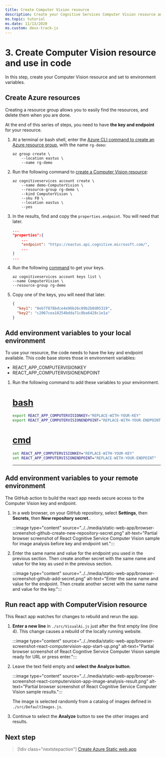 ```yaml
---
title: Create Computer Vision resource
description: Create your Cognitive Services Computer Vision resource and set to environment variables.
ms.topic: tutorial
ms.date: 11/13/2020
ms.custom: devx-track-js
---
```


# 3. Create Computer Vision resource and use in code

In this step, create your Computer Vision resource and set to environment variables. 

## Create Azure resources

Creating a resource group allows you to easily find the resources, and delete them when you are done.

At the end of this series of steps, you need to have **the key and endpoint** for your resource.

1. At a terminal or bash shell, enter the [Azure CLI command to create an Azure resource group](/cli/azure/group?view=azure-cli-latest#az_group_create), with the name `rg-demo`:

    ```azurecli
    az group create \
        --location eastus \
        --name rg-demo 
    ```
1. Run the following command to [create a Computer Vision resource](/cli/azure/cognitiveservices/account?view=azure-cli-latest#az-cognitiveservices-account-create):


    ```azurecli
    az cognitiveservices account create \
        --name demo-ComputerVision \
        --resource-group rg-demo \
        --kind ComputerVision \
        --sku F0 \
        --location eastus \
        --yes
    ```

1. In the results, find and copy the `properties.endpoint`. You will need that later.

    ```json
    ...
    "properties":{
        ...
        "endpoint": "https://eastus.api.cognitive.microsoft.com/",
        ...
    }
    ...
    ```

1. Run the following [command](/cli/azure/cognitiveservices/account/keys?view=azure-cli-latest#az-cognitiveservices-account-keys-list) to get your keys. 

    ```azurecli
    az cognitiveservices account keys list \
    --name ComputerVision \
    --resource-group rg-demo
    ```

1. Copy one of the keys, you will need that later.

    ```json
    {
      "key1": "8eb7f878bdce4e96b26c89b2b8d05319",
      "key2": "c2067cea18254bdda71c8ba6428c1e1a"
    }
    ```

## Add environment variables to your local environment

To use your resource, the code needs to have the key and endpoint available. This code base stores those in environment variables:
* REACT_APP_COMPUTERVISIONKEY
* REACT_APP_COMPUTERVISIONENDPOINT 

1. Run the following command to add these variables to your environment.

    # [bash](#tab/bash)
    
    ```bash
    export REACT_APP_COMPUTERVISIONKEY="REPLACE-WITH-YOUR-KEY"
    export REACT_APP_COMPUTERVISIONENDPOINT="REPLACE-WITH-YOUR-ENDPOINT"
    ```
    
    # [cmd](#tab/cmd)
    
    ```cmd
    set REACT_APP_COMPUTERVISIONKEY="REPLACE-WITH-YOUR-KEY"
    set REACT_APP_COMPUTERVISIONENDPOINT="REPLACE-WITH-YOUR-ENDPOINT"
    ```
    ---

## Add environment variables to your remote environment

The GitHub action to build the react app needs secure access to the Computer Vision key and endpoint. 

1. In a web browser, on your GitHub repository, select **Settings**, then **Secrets**, then **New repository secret**..

    :::image type="content" source="../../media/static-web-app/browser-screenshot-github-create-new-repository-secret.png" alt-text="Partial browser screenshot of React Cognitive Service Computer Vision sample for image analysis before key and endpoint set.":::

1. Enter the same name and value for the endpoint you used in the previous section. Then create another secret with the same name and value for the key as used in the previous section. 
    
    :::image type="content" source="../../media/static-web-app/browser-screenshot-github-add-secret.png" alt-text="Enter the same name and value for the endpoint. Then create another secret with the same name and value for the key.":::

## Run react app with ComputerVision resource

This React app watches for changes to rebuild and rerun the app. 

1. **Enter a new line** in `./src/VisualAi.js` just after the first empty line (line 4). This change causes a rebuild of the locally running website.

    :::image type="content" source="../../media/static-web-app/browser-screenshot-react-computervision-app-start-up.png" alt-text="Partial browser screenshot of React Cognitive Service Computer Vision sample ready for URL or press enter.":::

1. Leave the text field empty and **select the Analyze button**. 

    :::image type="content" source="../../media/static-web-app/browser-screenshot-react-computervision-app-image-analysis-result.png" alt-text="Partial browser screenshot of React Cognitive Service Computer Vision sample results.":::

    The image is selected randomly from a catalog of images defined in `./src/DefaultImages.js`. 

1. Continue to select the **Analyze** button to see the other images and results. 

## Next step

> [!div class="nextstepaction"]
> [Create Azure Static web app](create-static-web-app-visual-studio-code-extension.md)